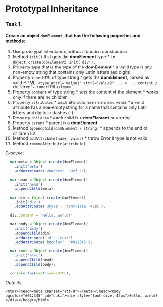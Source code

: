 # Prototypal Inheritance

### Task 1.
#### Create an object `domElement`, that has the following properties and methods:
  1. Use prototypal inheritance, without function constructors
  2. Method `init()` that gets the __domElement__ type
    * i.e. `Object.create(domElement).init('div');`
  3. Property type that is the type of the __domElement__
    * a valid type is any non-empty string that contains only Latin letters and digits
  4. Property `innerHTML` of type string
    * gets the __domElement__, parsed as valid HTML: 
    ```
      <type attr1="value1" attr2="value2" ... > ... content / children's.innerHTML</type>`
    ```
  5. Property `content` of type string
    * sets the content of the element
    * works only if there are no children
  6. Property `attributes`
    * each attribute has name and value
    * a valid attribute has a non-empty string for a name that contains only Latin letters and digits or dashes (-)
  7. Property `children`
    * each child is a __domElement__ or a string
  8. Property `parent`
    * parent is a __domElement__
  9. Method `appendChild(domElement / string)`
    * appends to the end of children list
  10. Method `addAttribute(name, value)`
    * throw Error if type is not valid
  11. Method `removeAttribute(attribute)`

_Example:_

```javascript
  var meta = Object.create(domElement)
    .init('meta')
    .addAttribute('charset', 'utf-8');

  var head = Object.create(domElement)
    .init('head')
    .appendChild(meta)

  var div = Object.create(domElement)
    .init('div')
    .addAttribute('style', 'font-size: 42px');

  div.content = 'Hello, world!';

  var body = Object.create(domElement)
    .init('body')
    .appendChild(div)
    .addAttribute('id', 'cuki')
    .addAttribute('bgcolor', '#012345');

  var root = Object.create(domElement)
    .init('html')
    .appendChild(head)
    .appendChild(body);

  console.log(root.innerHTML);
```

  _Outputs:_

```
<html><head><meta charset="utf-8"></meta></head><body bgcolor="#012345" id="cuki"><div style="font-size: 42px">Hello, world!</div></body></html>
```
